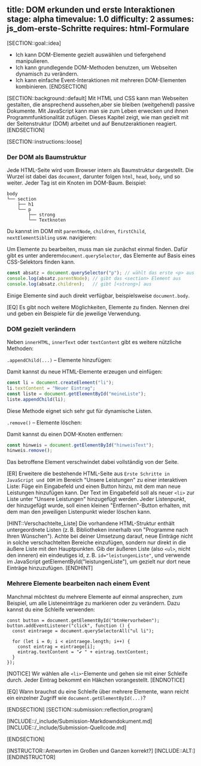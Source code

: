 title: DOM erkunden und erste Interaktionen
stage: alpha
timevalue: 1.0
difficulty: 2
assumes: js_dom-erste-Schritte
requires: html-Formulare
---

[SECTION::goal::idea]

- Ich kann DOM-Elemente gezielt auswählen und tiefergehend manipulieren.
- Ich kann grundlegende DOM-Methoden benutzen, um Webseiten dynamisch zu verändern.
- Ich kann einfache Event-Interaktionen mit mehreren DOM-Elementen kombinieren.
[ENDSECTION]

[SECTION::background::default]
Mit HTML und CSS kann man Webseiten gestalten, die ansprechend aussehen,aber sie bleiben (weitgehend) passive Dokumente.
Mit JavaScript kann man sie zum Leben erwecken und ihnen Programmfunktionalität zufügen.
Dieses Kapitel zeigt, wie man gezielt mit der Seitenstruktur (DOM) arbeitet und auf Benutzeraktionen reagiert.
[ENDSECTION]

[SECTION::instructions::loose]

### Der DOM als Baumstruktur

Jede HTML-Seite wird vom Browser intern als Baumstruktur dargestellt. 
Die Wurzel ist dabei das `document`, darunter folgen `html`, `head`, `body`, und so weiter. 
Jeder Tag ist ein Knoten im DOM-Baum.
Beispiel:

```
body
└── section
    ├── h1
    └── p
        ├── strong
        └── Textknoten
```

Du kannst im DOM mit `parentNode`, `children`, `firstChild`, `nextElementSibling` usw. navigieren:

Um Elemente zu bearbeiten, muss man sie zunächst einmal finden. 
Dafür gibt es unter anderem`document.querySelector`, das Elemente auf Basis eines CSS-Selektors finden kann.

```js
const absatz = document.querySelector("p"); // wählt das erste <p> aus
console.log(absatz.parentNode); // gibt das <section> Element aus
console.log(absatz.children);   // gibt [<strong>] aus
```

Einige Elemente sind auch direkt verfügbar, beispielsweise `document.body`.

[EQ] Es gibt noch weitere Möglichkeiten, Elemente zu finden. Nennen drei und geben ein Beispiele
für die jeweilige Verwendung.

### DOM gezielt verändern

Neben `innerHTML`, `innerText` oder `textContent` gibt es weitere nützliche Methoden:

`.appendChild(...)` – Elemente hinzufügen:

Damit kannst du neue HTML-Elemente erzeugen und einfügen:

```js
const li = document.createElement("li");
li.textContent = "Neuer Eintrag";
const liste = document.getElementById("meineListe");
liste.appendChild(li);
```
Diese Methode eignet sich sehr gut für dynamische Listen.

`.remove()` – Elemente löschen:

Damit kannst du einen DOM-Knoten entfernen:

```js
const hinweis = document.getElementById("hinweisText");
hinweis.remove();
```
Das betroffene Element verschwindet dabei vollständig von der Seite.

[ER] Erweitere die bestehende HTML-Seite aus `Erste Schritte in JavaScript und DOM` im Bereich "Unsere Leistungen" zu einer interaktiven Liste: Füge ein Eingabefeld und einen Button hinzu, mit dem man neue Leistungen hinzufügen kann. Der Text im Eingabefeld soll als neuer `<li>` zur Liste unter "Unsere Leistungen" hinzugefügt werden. Jeder Listenpunkt, der hinzugefügt wurde, soll einen kleinen "Entfernen"-Button erhalten, mit dem man den jeweiligen Listenpunkt wieder löschen kann.

[HINT::Verschachtelte_Liste]
Die vorhandene HTML-Struktur enthält untergeordnete Listen (z. B. Bibliotheken innerhalb von "Programme nach Ihren Wünschen").
Achte bei deiner Umsetzung darauf, neue Einträge nicht in solche verschachtelten Bereiche einzufügen,
sondern nur direkt in die äußere Liste mit den Hauptpunkten.
Gib der äußeren Liste (also `<ul>`, nicht den inneren) ein eindeutiges id, z. B. `id="leistungenListe"`,
und verwende im JavaScript getElementById("leistungenListe"), um gezielt nur dort neue Einträge hinzuzufügen.
[ENDHINT]

### Mehrere Elemente bearbeiten nach einem Event

Manchmal möchtest du mehrere Elemente auf einmal ansprechen, zum Beispiel, um alle Listeneinträge zu markieren oder zu verändern. 
Dazu kannst du eine Schleife verwenden:

```
const button = document.getElementById("btnHervorheben");
button.addEventListener("click", function () {
  const eintraege = document.querySelectorAll("ul li");

  for (let i = 0; i < eintraege.length; i++) {
    const eintrag = eintraege[i];
    eintrag.textContent = "✔️ " + eintrag.textContent;
  }
});
```
[NOTICE]
Wir wählen alle `<li>`-Elemente und gehen sie mit einer Schleife durch. 
Jeder Eintrag bekommt ein Häkchen vorangestellt.
[ENDNOTICE]

[EQ] Wann brauchst du eine Schleife über mehrere Elemente, wann reicht ein einzelner Zugriff wie `document.getElementById(...)`?

[ENDSECTION]
[SECTION::submission::reflection,program]

[INCLUDE::/_include/Submission-Markdowndokument.md]
[INCLUDE::/_include/Submission-Quellcode.md]

[ENDSECTION]

[INSTRUCTOR::Antworten im Großen und Ganzen korrekt?]
[INCLUDE::ALT:]
[ENDINSTRUCTOR]
